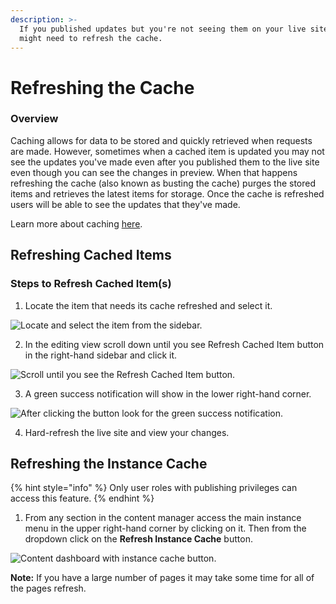 ```yaml
---
description: >-
  If you published updates but you're not seeing them on your live site you
  might need to refresh the cache.
---
```


# Refreshing the Cache

### Overview

Caching allows for data to be stored and quickly retrieved when requests are made. However, sometimes when a cached item is updated you may not see the updates you've made even after you published them to the live site even though you can see the changes in preview. When that happens refreshing the cache \(also known as busting the cache\) purges the stored items and retrieves the latest items for storage. Once the cache is refreshed users will be able to see the updates that they've made. 

Learn more about caching [here](https://en.wikipedia.org/wiki/Cache_%28computing%29).

## Refreshing Cached Items

### Steps to Refresh Cached Item\(s\) 

1. Locate the item that needs its cache refreshed and select it.

![Locate and select the item from the sidebar.](../../.gitbook/assets/01-cache-bust-find-item.png)

2. In the editing view scroll down until you see Refresh Cached Item button in the right-hand sidebar and click it.

![Scroll until you see the Refresh Cached Item button.](../../.gitbook/assets/02-cache-bust-find-button.png)

3. A green success notification will show in the lower right-hand corner.

![After clicking the button look for the green success notification.](../../.gitbook/assets/3-cache-bust-success-notification.png)

4. Hard-refresh the live site and view your changes. 

## Refreshing the Instance Cache

{% hint style="info" %}
Only user roles with publishing privileges can access this feature.
{% endhint %}

1. From any section in the content manager access the main instance menu in the upper right-hand corner by clicking on it. Then from the dropdown click on the **Refresh Instance Cache** button.

![Content dashboard with instance cache button.](../../.gitbook/assets/screen-shot-2021-03-29-at-4.58.42-pm.png)

**Note:** If you have a large number of pages it may take some time for all of the pages refresh.



